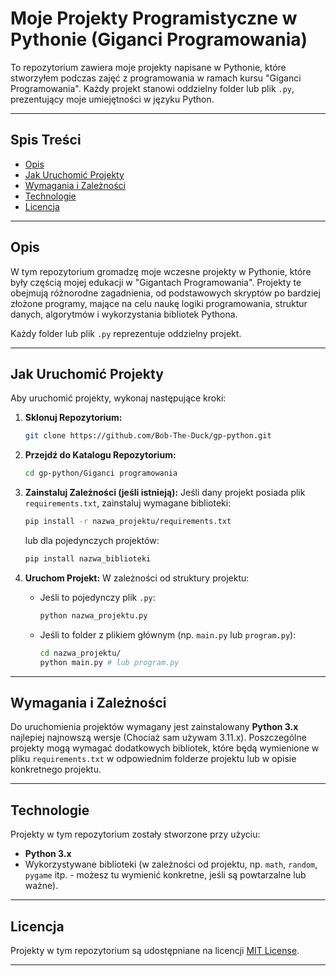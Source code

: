 

# Moje Projekty Programistyczne w Pythonie (Giganci Programowania)

To repozytorium zawiera moje projekty napisane w Pythonie, które stworzyłem podczas zajęć z programowania w ramach kursu "Giganci Programowania". Każdy projekt stanowi oddzielny folder lub plik `.py`, prezentujący moje umiejętności w języku Python.

-----

## Spis Treści

  * [Opis](https://github.com/Bob-The-Duck/gp-python/blob/master/README.md#spis-tre%C5%9Bci)
  * [Jak Uruchomić Projekty](https://github.com/Bob-The-Duck/gp-python/blob/master/README.md#spis-tre%C5%9Bci)
  * [Wymagania i Zależności](https://github.com/Bob-The-Duck/gp-python/blob/master/README.md#spis-tre%C5%9Bci)
  * [Technologie](https://github.com/Bob-The-Duck/gp-python/blob/master/README.md#spis-tre%C5%9Bci)
  * [Licencja](https://github.com/Bob-The-Duck/gp-python/blob/master/README.md#spis-tre%C5%9Bci)

-----

## Opis

W tym repozytorium gromadzę moje wczesne projekty w Pythonie, które były częścią mojej edukacji w "Gigantach Programowania". Projekty te obejmują różnorodne zagadnienia, od podstawowych skryptów po bardziej złożone programy, mające na celu naukę logiki programowania, struktur danych, algorytmów i wykorzystania bibliotek Pythona.


Każdy folder lub plik `.py` reprezentuje oddzielny projekt.

-----

## Jak Uruchomić Projekty

Aby uruchomić projekty, wykonaj następujące kroki:

1.  **Sklonuj Repozytorium:**

    ```bash
    git clone https://github.com/Bob-The-Duck/gp-python.git
    ```

2.  **Przejdź do Katalogu Repozytorium:**

    ```bash
    cd gp-python/Giganci programowania
    ```

3.  **Zainstaluj Zależności (jeśli istnieją):**
    Jeśli dany projekt posiada plik `requirements.txt`, zainstaluj wymagane biblioteki:

    ```bash
    pip install -r nazwa_projektu/requirements.txt
    ```

    lub dla pojedynczych projektów:

    ```bash
    pip install nazwa_biblioteki
    ```

4.  **Uruchom Projekt:**
    W zależności od struktury projektu:

      * Jeśli to pojedynczy plik `.py`:
        ```bash
        python nazwa_projektu.py
        ```
      * Jeśli to folder z plikiem głównym (np. `main.py` lub `program.py`):
        ```bash
        cd nazwa_projektu/
        python main.py # lub program.py
        ```

-----

## Wymagania i Zależności

Do uruchomienia projektów wymagany jest zainstalowany **Python 3.x** najlepiej najnowszą wersje (Chociaż sam używam 3.11.x).
Poszczególne projekty mogą wymagać dodatkowych bibliotek, które będą wymienione w pliku `requirements.txt` w odpowiednim folderze projektu lub w opisie konkretnego projektu.

-----

## Technologie

Projekty w tym repozytorium zostały stworzone przy użyciu:

  * **Python 3.x**
  * Wykorzystywane biblioteki (w zależności od projektu, np. `math`, `random`, `pygame` itp. - możesz tu wymienić konkretne, jeśli są powtarzalne lub ważne).

-----

## Licencja

Projekty w tym repozytorium są udostępniane na licencji [MIT License](https://opensource.org/licenses/MIT).

-----
